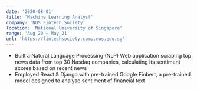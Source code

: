 ```yaml
---
date: '2020-08-01'
title: 'Machine Learning Analyst'
company: 'NUS Fintech Society'
location: 'National University of Singapore'
range: 'Aug 20 – May 21'
url: 'https://fintechsociety.comp.nus.edu.sg'
---
```


- Built a Natural Language Processing (NLP) Web application scraping top news data from top 30 Nasdaq companies, calculating its sentiment scores based on recent news
- Employed React & Django with pre-trained Google Finbert, a pre-trained model designed to analyse sentiment of financial text
